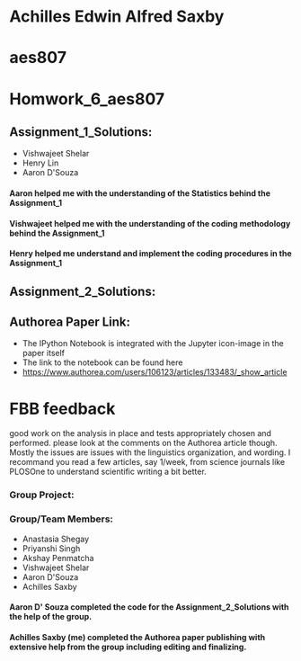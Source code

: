 # Achilles Edwin Alfred Saxby
# aes807
# Homwork_6_aes807

## Assignment_1_Solutions:
  - Vishwajeet Shelar
  - Henry Lin
  - Aaron D'Souza

#### Aaron helped me with the understanding of the Statistics behind the Assignment_1
#### Vishwajeet helped me with the understanding of the coding methodology behind the Assignment_1
#### Henry helped me understand and implement the coding procedures in the Assignment_1
  
## Assignment_2_Solutions:
## Authorea Paper Link:
  - The IPython Notebook is integrated with the Jupyter icon-image in the paper itself
  - The link to the notebook can be found here
  - https://www.authorea.com/users/106123/articles/133483/_show_article 
  
# FBB feedback

good work on the analysis in place and tests appropriately chosen and performed.
please look at the comments on the Authorea article though. Mostly the issues are issues with the linguistics organization, and wording. I recommand you read a few articles, say 1/week, from science journals like PLOSOne to understand scientific writing a bit better.


### Group Project:
### Group/Team Members:
  - Anastasia Shegay
  - Priyanshi Singh
  - Akshay Penmatcha
  - Vishwajeet Shelar
  - Aaron D'Souza
  - Achilles Saxby
  
#### Aaron D' Souza completed the code for the Assignment_2_Solutions with the help of the group.
#### Achilles Saxby (me) completed the Authorea paper publishing with extensive help from the group including editing and finalizing.
